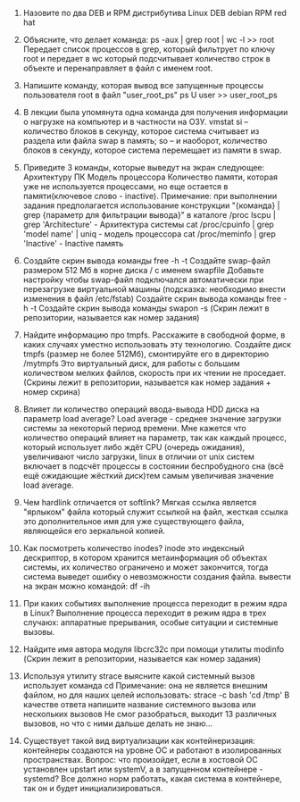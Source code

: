 1. Назовите по два DEB и RPM дистрибутива Linux
DEB debian
RPM red hat


2. Объясните, что делает команда:
ps -aux | grep root | wc -l >> root
Передает список процессов  в grep, который фильтрует по ключу root и передает в wc который подсчитывает количество строк в объекте и перенаправляет в файл с именем root.


3. Напишите команду, которая вывод все запущенные процессы пользователя root в файл "user_root_ps"
ps U user >> user_root_ps


4. В лекции была упомянута одна команда для получения информации о нагрузке на компьютер и в частности на ОЗУ.
vmstat 
si – количество блоков в секунду, которое система считывает из раздела или файла swap в память;
so – и наоборот, количество блоков в секунду, которое система перемещает из памяти в swap.


5. Приведите 3 команды, которые выведут на экран следующее:
Архитектуру ПК
Модель процессора
Количество памяти, которая уже не используется процессами, но еще остается в памяти(ключевое слово - inactive).
Примечание: при выполнении задания предполагается использование конструкции "{команда} | grep {параметр для фильтрации вывода}" в каталоге /proc
lscpu | grep 'Architecture'  - Архитектура системы
cat /proc/cpuinfo | grep 'model name' | uniq  - модель процессора
cat /proc/meminfo | grep 'Inactive'  - Inactive память



6. Создайте скрин вывода команды free -h -t
Создайте swap-файл размером 512 Мб в корне диска / с именем swapfile
Добавьте настройку чтобы swap-файл подключался автоматически при перезагрузке виртуальной машины (подсказка: необходимо внести изменения в файл /etc/fstab)
Создайте скрин вывода команды free -h -t
Создайте скрин вывода команды swapon -s
(Скрин лежит в репозитории, называется как номер задания)


7. Найдите информацию про tmpfs.
Расскажите в свободной форме, в каких случаях уместно использовать эту технологию.
Создайте диск tmpfs (размер не более 512Мб), смонтируйте его в директорию /mytmpfs
Это виртуальный диск, для работы с большим количеством мелких файлов, скорость при их чтении не проседает.
(Скрины лежит в репозитории, называется как номер задания + номер скрина)

8. Влияет ли количество операций ввода-вывода HDD диска на параметр load average?
Load average - среднее значение загрузки системы за некоторый период времени. Мне кажется что количество операций влияет на параметр, так как каждый процесс, который использует либо ждёт CPU (очередь ожидания), увеличивают число загрузки, linux в отличии от unix систем включает в подсчёт процессы в состоянии беспробудного сна (всё ещё ожидающие жёсткий диск)тем самым увеличивая значение load average.


9. Чем hardlink отличается от softlink?
Мягкая ссылка является "ярлыком" файла который служит ссылкой на файл, жесткая ссылка это дополнительное имя для уже существующего файла, являющейся его зеркальной копией. 


10. Как посмотреть количество inodes?
inode это индексный дескриптор, в котором хранится метаинформация об объектах системы, их количество ограничено и может закончится, тогда система выведет ошибку о невозможности создания файла.
вывести на экран можно командой: df -ih​


11. При каких событиях выполнение процесса переходит в режим ядра в Linux?
Выполнение процесса переходит в режим ядра в трех случаюх: аппаратные прерывания, особые ситуации и системные вызовы.


12. Найдите имя автора модуля libcrc32c при помощи утилиты modinfo
(Скрин лежит в репозитории, называется как номер задания)


13. Используя утилиту strace выясните какой системный вызов использует команда cd
Примечание: она не является внешним файлом, но для наших целей использовать: strace -c bash 'cd /tmp'
В качестве ответа напишите название системного вызова или нескольких вызовов
Не смог разобраться, выходит 13 различных вызовов, но что с ними дальше делать не знаю...


14. Существует такой вид виртуализации как контейнеризация: контейнеры создаются на уровне ОС и работают в изолированных пространствах.
Вопрос: что произойдет, если в хостовой ОС установлен upstart или systemV, а в запущенном контейнере - systemd?
Все должно норм работать, какая система в контейнере, так он и будет инициализироваться.



